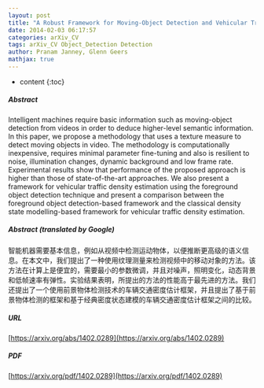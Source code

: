 ```yaml
---
layout: post
title: "A Robust Framework for Moving-Object Detection and Vehicular Traffic Density Estimation"
date: 2014-02-03 06:17:57
categories: arXiv_CV
tags: arXiv_CV Object_Detection Detection
author: Pranam Janney, Glenn Geers
mathjax: true
---
```


* content
{:toc}

##### Abstract
Intelligent machines require basic information such as moving-object detection from videos in order to deduce higher-level semantic information. In this paper, we propose a methodology that uses a texture measure to detect moving objects in video. The methodology is computationally inexpensive, requires minimal parameter fine-tuning and also is resilient to noise, illumination changes, dynamic background and low frame rate. Experimental results show that performance of the proposed approach is higher than those of state-of-the-art approaches. We also present a framework for vehicular traffic density estimation using the foreground object detection technique and present a comparison between the foreground object detection-based framework and the classical density state modelling-based framework for vehicular traffic density estimation.

##### Abstract (translated by Google)
智能机器需要基本信息，例如从视频中检测运动物体，以便推断更高级的语义信息。在本文中，我们提出了一种使用纹理测量来检测视频中的移动对象的方法。该方法在计算上是便宜的，需要最小的参数微调，并且对噪声，照明变化，动态背景和低帧速率有弹性。实验结果表明，所提出的方法的性能高于最先进的方法。我们还提出了一个使用前景物体检测技术的车辆交通密度估计框架，并且提出了基于前景物体检测的框架和基于经典密度状态建模的车辆交通密度估计框架之间的比较。

##### URL
[https://arxiv.org/abs/1402.0289](https://arxiv.org/abs/1402.0289)

##### PDF
[https://arxiv.org/pdf/1402.0289](https://arxiv.org/pdf/1402.0289)

